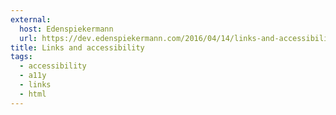 ```yaml
---
external:
  host: Edenspiekermann
  url: https://dev.edenspiekermann.com/2016/04/14/links-and-accessibility/
title: Links and accessibility
tags:
  - accessibility
  - a11y
  - links
  - html
---
```

